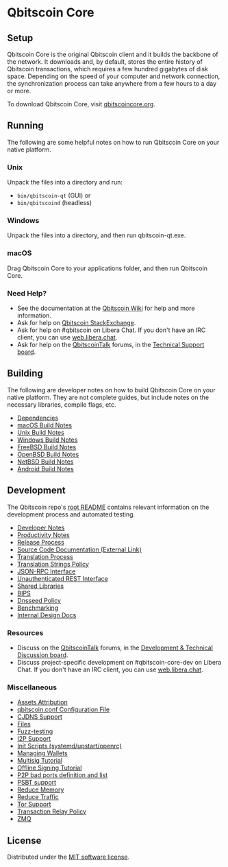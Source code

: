 Qbitscoin Core
=============

Setup
---------------------
Qbitscoin Core is the original Qbitscoin client and it builds the backbone of the network. It downloads and, by default, stores the entire history of Qbitscoin transactions, which requires a few hundred gigabytes of disk space. Depending on the speed of your computer and network connection, the synchronization process can take anywhere from a few hours to a day or more.

To download Qbitscoin Core, visit [qbitscoincore.org](https://qbitscoincore.org/en/download/).

Running
---------------------
The following are some helpful notes on how to run Qbitscoin Core on your native platform.

### Unix

Unpack the files into a directory and run:

- `bin/qbitscoin-qt` (GUI) or
- `bin/qbitscoind` (headless)

### Windows

Unpack the files into a directory, and then run qbitscoin-qt.exe.

### macOS

Drag Qbitscoin Core to your applications folder, and then run Qbitscoin Core.

### Need Help?

* See the documentation at the [Qbitscoin Wiki](https://en.qbitscoin.it/wiki/Main_Page)
for help and more information.
* Ask for help on [Qbitscoin StackExchange](https://qbitscoin.stackexchange.com).
* Ask for help on #qbitscoin on Libera Chat. If you don't have an IRC client, you can use [web.libera.chat](https://web.libera.chat/#qbitscoin).
* Ask for help on the [QbitscoinTalk](https://qbitscointalk.org/) forums, in the [Technical Support board](https://qbitscointalk.org/index.php?board=4.0).

Building
---------------------
The following are developer notes on how to build Qbitscoin Core on your native platform. They are not complete guides, but include notes on the necessary libraries, compile flags, etc.

- [Dependencies](dependencies.md)
- [macOS Build Notes](build-osx.md)
- [Unix Build Notes](build-unix.md)
- [Windows Build Notes](build-windows.md)
- [FreeBSD Build Notes](build-freebsd.md)
- [OpenBSD Build Notes](build-openbsd.md)
- [NetBSD Build Notes](build-netbsd.md)
- [Android Build Notes](build-android.md)

Development
---------------------
The Qbitscoin repo's [root README](/README.md) contains relevant information on the development process and automated testing.

- [Developer Notes](developer-notes.md)
- [Productivity Notes](productivity.md)
- [Release Process](release-process.md)
- [Source Code Documentation (External Link)](https://doxygen.qbitscoincore.org/)
- [Translation Process](translation_process.md)
- [Translation Strings Policy](translation_strings_policy.md)
- [JSON-RPC Interface](JSON-RPC-interface.md)
- [Unauthenticated REST Interface](REST-interface.md)
- [Shared Libraries](shared-libraries.md)
- [BIPS](bips.md)
- [Dnsseed Policy](dnsseed-policy.md)
- [Benchmarking](benchmarking.md)
- [Internal Design Docs](design/)

### Resources
* Discuss on the [QbitscoinTalk](https://qbitscointalk.org/) forums, in the [Development & Technical Discussion board](https://qbitscointalk.org/index.php?board=6.0).
* Discuss project-specific development on #qbitscoin-core-dev on Libera Chat. If you don't have an IRC client, you can use [web.libera.chat](https://web.libera.chat/#qbitscoin-core-dev).

### Miscellaneous
- [Assets Attribution](assets-attribution.md)
- [qbitscoin.conf Configuration File](qbitscoin-conf.md)
- [CJDNS Support](cjdns.md)
- [Files](files.md)
- [Fuzz-testing](fuzzing.md)
- [I2P Support](i2p.md)
- [Init Scripts (systemd/upstart/openrc)](init.md)
- [Managing Wallets](managing-wallets.md)
- [Multisig Tutorial](multisig-tutorial.md)
- [Offline Signing Tutorial](offline-signing-tutorial.md)
- [P2P bad ports definition and list](p2p-bad-ports.md)
- [PSBT support](psbt.md)
- [Reduce Memory](reduce-memory.md)
- [Reduce Traffic](reduce-traffic.md)
- [Tor Support](tor.md)
- [Transaction Relay Policy](policy/README.md)
- [ZMQ](zmq.md)

License
---------------------
Distributed under the [MIT software license](/COPYING).
